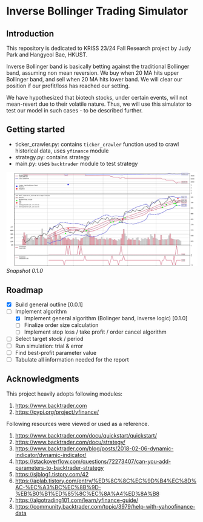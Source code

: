 # Inverse Bollinger Trading Simulator
## Introduction 
 This repository is dedicated to KRISS 23/24 Fall Research project by Judy Park and Hangyeol Bae, HKUST.

 Inverse Bollinger band is basically betting against the traditional Bollinger band, assuming non mean reversion. We buy when 20 MA hits upper Bollinger band, and sell when 20 MA hits lower band. We will clear our position if our profit/loss has reached our setting.

 We have hypothesized that biotech stocks, under certain events, will not mean-revert due to their volatile nature. Thus, we will use this simulator to test our model in such cases - to be described further.

## Getting started
 * ticker_crawler.py: contains `ticker_crawler` function used to crawl historical data, uses `yfinance` module
 * strategy.py: contains strategy
 * main.py: uses `backtrader` module to test strategy

![snapshot](https://github.com/Hanthebot/Inverse-Bollinger-Trading-Simulator/blob/main/data/snapshot_0_1_0.jpg?raw=true)
*Snapshot 0.1.0*

## Roadmap
- [x] Build general outline [0.0.1]
- [ ] Implement algorithm
  - [x] Implement general algorithm (Bolinger band, inverse logic) [0.1.0]
  - [ ] Finalize order size calculation
  - [ ] Implement stop loss / take profit / order cancel algorithm
- [ ] Select target stock / period
- [ ] Run simulation: trial & error
- [ ] Find best-profit parameter value
- [ ] Tabulate all information needed for the report

## Acknowledgments
 This project heavily adopts following modules:
 1. https://www.backtrader.com
 2. https://pypi.org/project/yfinance/

 Following resources were viewed or used as a reference.
 1. https://www.backtrader.com/docu/quickstart/quickstart/
 2. https://www.backtrader.com/docu/strategy/
 3. https://www.backtrader.com/blog/posts/2018-02-06-dynamic-indicator/dynamic-indicator/
 4. https://stackoverflow.com/questions/72273407/can-you-add-parameters-to-backtrader-strategy
 5. https://sjblog1.tistory.com/42
 6. https://aplab.tistory.com/entry/%ED%8C%8C%EC%9D%B4%EC%8D%AC-%EC%A3%BC%EC%8B%9D-%EB%B0%B1%ED%85%8C%EC%8A%A4%ED%8A%B8
 7. https://algotrading101.com/learn/yfinance-guide/
 8. https://community.backtrader.com/topic/3979/help-with-yahoofinance-data
